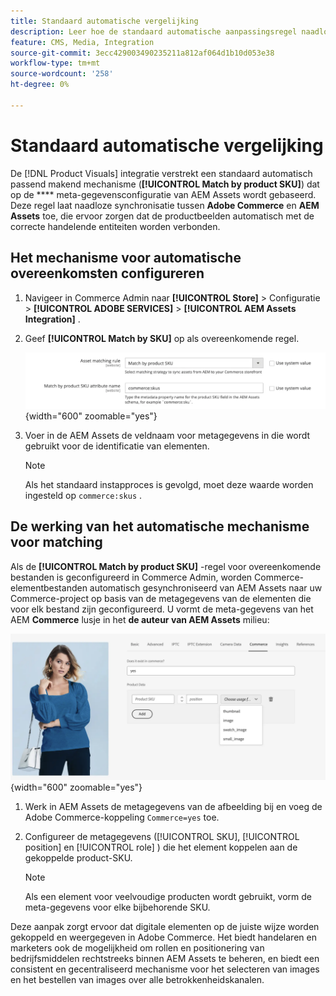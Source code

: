 ```yaml
---
title: Standaard automatische vergelijking
description: Leer hoe de standaard automatische aanpassingsregel naadloze synchronisatie tussen Adobe Commerce en de Visuals van het Product toelaat, die ervoor zorgen dat de activa automatisch met de correcte handelsmerken worden verbonden.
feature: CMS, Media, Integration
source-git-commit: 3ecc429003490235211a812af064d1b10d053e38
workflow-type: tm+mt
source-wordcount: '258'
ht-degree: 0%

---
```



# Standaard automatische vergelijking

De [!DNL Product Visuals] integratie verstrekt een standaard automatisch passend makend mechanisme (**[!UICONTROL Match by product SKU]**) dat op de **** meta-gegevensconfiguratie van AEM Assets wordt gebaseerd. Deze regel laat naadloze synchronisatie tussen **Adobe Commerce** en **AEM Assets** toe, die ervoor zorgen dat de productbeelden automatisch met de correcte handelende entiteiten worden verbonden.


## Het mechanisme voor automatische overeenkomsten configureren

1. Navigeer in Commerce Admin naar **[!UICONTROL Store]** > Configuratie > **[!UICONTROL ADOBE SERVICES]** > **[!UICONTROL AEM Assets Integration]** .

1. Geef **[!UICONTROL Match by SKU]** op als overeenkomende regel.

   ![ standaard geautomatiseerde aanpassingsregel ](../assets/ootb-matching-rule.png){width="600" zoomable="yes"}

1. Voer in de AEM Assets de veldnaam voor metagegevens in die wordt gebruikt voor de identificatie van elementen.

   >[!NOTE]
   >
   > Als het standaard instapproces is gevolgd, moet deze waarde worden ingesteld op `commerce:skus` .

## De werking van het automatische mechanisme voor matching

Als de **[!UICONTROL Match by product SKU]** -regel voor overeenkomende bestanden is geconfigureerd in Commerce Admin, worden Commerce-elementbestanden automatisch gesynchroniseerd van AEM Assets naar uw Commerce-project op basis van de metagegevens van de elementen die voor elk bestand zijn geconfigureerd. U vormt de meta-gegevens van het AEM **Commerce** lusje in het **de auteur van AEM Assets** milieu:

![ meta-gegevens van het Voorbeeld ](../assets/example-metadata.png){width="600" zoomable="yes"}

1. Werk in AEM Assets de metagegevens van de afbeelding bij en voeg de Adobe Commerce-koppeling `Commerce=yes` toe.

1. Configureer de metagegevens ([!UICONTROL SKU], [!UICONTROL position] en [!UICONTROL role] ) die het element koppelen aan de gekoppelde product-SKU.

   >[!NOTE]
   >
   > Als een element voor veelvoudige producten wordt gebruikt, vorm de meta-gegevens voor elke bijbehorende SKU.

Deze aanpak zorgt ervoor dat digitale elementen op de juiste wijze worden gekoppeld en weergegeven in Adobe Commerce. Het biedt handelaren en marketers ook de mogelijkheid om rollen en positionering van bedrijfsmiddelen rechtstreeks binnen AEM Assets te beheren, en biedt een consistent en gecentraliseerd mechanisme voor het selecteren van images en het bestellen van images over alle betrokkenheidskanalen.
